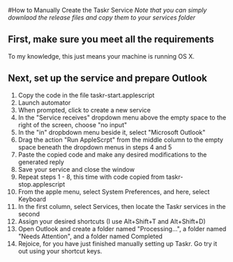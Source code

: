 #How to Manually Create the Taskr Service
*Note that you can simply downlaod the release files and copy them to your services folder*

First, make sure you meet all the requirements
---
To my knowledge, this just means your machine is running OS X. 


Next, set up the service and prepare Outlook
---
1. Copy the code in the file taskr-start.applescript
2. Launch automator
3. When prompted, click to create a new service
4. In the "Service receives" dropdown menu above the empty space to the right of the screen, choose "no input"
5. In the "in" dropbdown menu beside it, select "Microsoft Outlook"
6. Drag the action "Run AppleScrpt" from the middle column to the empty space beneath the dropdown menus in steps 4 and 5
7. Paste the copied code and make any desired modifications to the generated reply
8. Save your service and close the window
9. Repeat steps 1 - 8, this time with code copied from taskr-stop.applescript
10. From the apple menu, select System Preferences, and here, select Keyboard
11. In the first column, select Services, then locate the Taskr services in the second
12. Assign your desired shortcuts (I use Alt+Shift+T and Alt+Shift+D)
13. Open Outlook and create a folder named "Processing...", a folder named "Needs Attention", and a folder named Completed
14. Rejoice, for you have just finished manually setting up Taskr. Go try it out using your shortcut keys.
